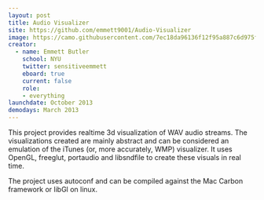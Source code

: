 ```yaml
---
layout: post
title: Audio Visualizer
site: https://github.com/emmett9001/Audio-Visualizer
image: https://camo.githubusercontent.com/7ec18da96136f12f95a887c6d975fa26302fc4f6/687474703a2f2f32342e6d656469612e74756d626c722e636f6d2f32356333393838386163313539393961366338316539623566373135356630652f74756d626c725f6d666569746775365549317162656164786f315f313238302e676966
creator:
  - name: Emmett Butler
    school: NYU
    twitter: sensitiveemmett
    eboard: true
    current: false
    role:
    - everything
launchdate: October 2013
demodays: March 2013
---
```

This project provides realtime 3d visualization of WAV audio streams. The visualizations created are mainly abstract and can be considered an emulation of the iTunes (or, more accurately, WMP) visualizer. It uses OpenGL, freeglut, portaudio and libsndfile to create these visuals in real time.

The project uses autoconf and can be compiled against the Mac Carbon framework or libGl on linux.